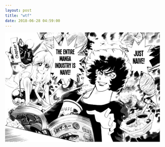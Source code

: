 ```yaml
---
layout: post
title: "wtf"
date: 2018-06-28 04:59:00
---
```


 <img src="/images/3.jpg" class="center">
